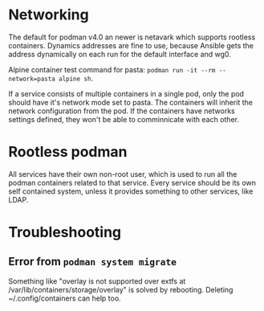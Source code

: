 # Networking

The default for podman v4.0 an newer is netavark which supports rootless containers. Dynamics addresses are fine to use, because Ansible gets the address dynamically on each run for the default interface and wg0.

Alpine container test command for pasta: `podman run -it --rm --network=pasta alpine sh`.

If a service consists of multiple containers in a single pod, only the pod should have it's network mode set to pasta. The containers will inherit the network configuration from the pod. If the containers have networks settings defined, they won't be able to comminnicate with each other.

# Rootless podman

All services have their own non-root user, which is used to run all the podman containers related to that service. Every service should be its own self contained system, unless it provides something to other services, like LDAP.

# Troubleshooting

## Error from `podman system migrate`

Something like "overlay is not supported over extfs at /var/lib/containers/storage/overlay" is solved by rebooting. Deleting ~/.config/containers can help too.
